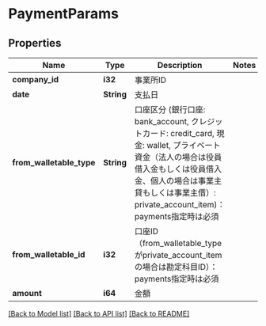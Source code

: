 # PaymentParams

## Properties

Name | Type | Description | Notes
------------ | ------------- | ------------- | -------------
**company_id** | **i32** | 事業所ID | 
**date** | **String** | 支払日 | 
**from_walletable_type** | **String** | 口座区分 (銀行口座: bank_account, クレジットカード: credit_card, 現金: wallet, プライベート資金（法人の場合は役員借入金もしくは役員借入金、個人の場合は事業主貸もしくは事業主借）: private_account_item)：payments指定時は必須 | 
**from_walletable_id** | **i32** | 口座ID（from_walletable_typeがprivate_account_itemの場合は勘定科目ID）：payments指定時は必須 | 
**amount** | **i64** | 金額 | 

[[Back to Model list]](../README.md#documentation-for-models) [[Back to API list]](../README.md#documentation-for-api-endpoints) [[Back to README]](../README.md)


